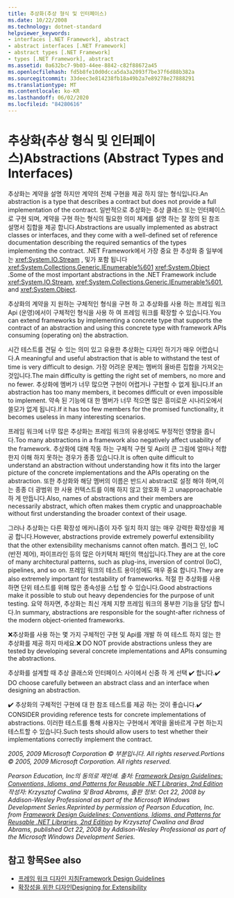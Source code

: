 ```yaml
---
title: 추상화(추상 형식 및 인터페이스)
ms.date: 10/22/2008
ms.technology: dotnet-standard
helpviewer_keywords:
- interfaces [.NET Framework], abstract
- abstract interfaces [.NET Framework]
- abstract types [.NET Framework]
- types [.NET Framework], abstract
ms.assetid: 0a632bc7-9b03-44ee-8842-c82f88672a45
ms.openlocfilehash: fd5b8fe10d0dcca5da3a2093f7be37f6d88b382a
ms.sourcegitcommit: 33deec3e814238fb18a49b2a7e89278e27888291
ms.translationtype: MT
ms.contentlocale: ko-KR
ms.lasthandoff: 06/02/2020
ms.locfileid: "84280616"
---
```

# <a name="abstractions-abstract-types-and-interfaces"></a><span data-ttu-id="d1907-102">추상화(추상 형식 및 인터페이스)</span><span class="sxs-lookup"><span data-stu-id="d1907-102">Abstractions (Abstract Types and Interfaces)</span></span>
<span data-ttu-id="d1907-103">추상화는 계약을 설명 하지만 계약의 전체 구현을 제공 하지 않는 형식입니다.</span><span class="sxs-lookup"><span data-stu-id="d1907-103">An abstraction is a type that describes a contract but does not provide a full implementation of the contract.</span></span> <span data-ttu-id="d1907-104">일반적으로 추상화는 추상 클래스 또는 인터페이스로 구현 되며, 계약을 구현 하는 형식의 필요한 의미 체계를 설명 하는 잘 정의 된 참조 설명서 집합을 제공 합니다.</span><span class="sxs-lookup"><span data-stu-id="d1907-104">Abstractions are usually implemented as abstract classes or interfaces, and they come with a well-defined set of reference documentation describing the required semantics of the types implementing the contract.</span></span> <span data-ttu-id="d1907-105">.NET Framework에서 가장 중요 한 추상화 중 일부에는 <xref:System.IO.Stream> , 및가 포함 됩니다 <xref:System.Collections.Generic.IEnumerable%601> <xref:System.Object> .</span><span class="sxs-lookup"><span data-stu-id="d1907-105">Some of the most important abstractions in the .NET Framework include <xref:System.IO.Stream>, <xref:System.Collections.Generic.IEnumerable%601>, and <xref:System.Object>.</span></span>

 <span data-ttu-id="d1907-106">추상화의 계약을 지 원하는 구체적인 형식을 구현 하 고 추상화를 사용 하는 프레임 워크 Api (운영)에서이 구체적인 형식을 사용 하 여 프레임 워크를 확장할 수 있습니다.</span><span class="sxs-lookup"><span data-stu-id="d1907-106">You can extend frameworks by implementing a concrete type that supports the contract of an abstraction and using this concrete type with framework APIs consuming (operating on) the abstraction.</span></span>

 <span data-ttu-id="d1907-107">시간 테스트를 견딜 수 있는 의미 있고 유용한 추상화는 디자인 하기가 매우 어렵습니다.</span><span class="sxs-lookup"><span data-stu-id="d1907-107">A meaningful and useful abstraction that is able to withstand the test of time is very difficult to design.</span></span> <span data-ttu-id="d1907-108">가장 어려운 문제는 멤버의 올바른 집합을 가져오는 것입니다.</span><span class="sxs-lookup"><span data-stu-id="d1907-108">The main difficulty is getting the right set of members, no more and no fewer.</span></span> <span data-ttu-id="d1907-109">추상화에 멤버가 너무 많으면 구현이 어렵거나 구현할 수 없게 됩니다.</span><span class="sxs-lookup"><span data-stu-id="d1907-109">If an abstraction has too many members, it becomes difficult or even impossible to implement.</span></span> <span data-ttu-id="d1907-110">약속 된 기능에 대 한 멤버가 너무 적으면 많은 흥미로운 시나리오에서 쓸모가 없게 됩니다.</span><span class="sxs-lookup"><span data-stu-id="d1907-110">If it has too few members for the promised functionality, it becomes useless in many interesting scenarios.</span></span>

 <span data-ttu-id="d1907-111">프레임 워크에 너무 많은 추상화는 프레임 워크의 유용성에도 부정적인 영향을 줍니다.</span><span class="sxs-lookup"><span data-stu-id="d1907-111">Too many abstractions in a framework also negatively affect usability of the framework.</span></span> <span data-ttu-id="d1907-112">추상화에 대해 작동 하는 구체적 구현 및 Api의 큰 그림에 얼마나 적합 한지 이해 하지 못하는 경우가 종종 있습니다.</span><span class="sxs-lookup"><span data-stu-id="d1907-112">It is often quite difficult to understand an abstraction without understanding how it fits into the larger picture of the concrete implementations and the APIs operating on the abstraction.</span></span> <span data-ttu-id="d1907-113">또한 추상화와 해당 멤버의 이름은 반드시 abstract로 설정 해야 하며,이는 종종 더 광범위 한 사용 컨텍스트를 이해 하지 않고 암호화 하 고 unapproachable 하 게 만듭니다.</span><span class="sxs-lookup"><span data-stu-id="d1907-113">Also, names of abstractions and their members are necessarily abstract, which often makes them cryptic and unapproachable without first understanding the broader context of their usage.</span></span>

 <span data-ttu-id="d1907-114">그러나 추상화는 다른 확장성 메커니즘이 자주 일치 하지 않는 매우 강력한 확장성을 제공 합니다.</span><span class="sxs-lookup"><span data-stu-id="d1907-114">However, abstractions provide extremely powerful extensibility that the other extensibility mechanisms cannot often match.</span></span> <span data-ttu-id="d1907-115">플러그 인, IoC (반전 제어), 파이프라인 등의 많은 아키텍처 패턴의 핵심입니다.</span><span class="sxs-lookup"><span data-stu-id="d1907-115">They are at the core of many architectural patterns, such as plug-ins, inversion of control (IoC), pipelines, and so on.</span></span> <span data-ttu-id="d1907-116">프레임 워크의 테스트 용이성에도 매우 중요 합니다.</span><span class="sxs-lookup"><span data-stu-id="d1907-116">They are also extremely important for testability of frameworks.</span></span> <span data-ttu-id="d1907-117">적절 한 추상화를 사용 하면 단위 테스트를 위해 많은 종속성을 스텁 할 수 있습니다.</span><span class="sxs-lookup"><span data-stu-id="d1907-117">Good abstractions make it possible to stub out heavy dependencies for the purpose of unit testing.</span></span> <span data-ttu-id="d1907-118">요약 하자면, 추상화는 최신 개체 지향 프레임 워크의 풍부한 기능을 담당 합니다.</span><span class="sxs-lookup"><span data-stu-id="d1907-118">In summary, abstractions are responsible for the sought-after richness of the modern object-oriented frameworks.</span></span>

 <span data-ttu-id="d1907-119">❌추상화를 사용 하는 몇 가지 구체적인 구현 및 Api를 개발 하 여 테스트 하지 않는 한 추상화를 제공 하지 마세요.</span><span class="sxs-lookup"><span data-stu-id="d1907-119">❌ DO NOT provide abstractions unless they are tested by developing several concrete implementations and APIs consuming the abstractions.</span></span>

 <span data-ttu-id="d1907-120">추상화를 설계할 때 추상 클래스와 인터페이스 사이에서 신중 하 게 선택 ✔️ 합니다.</span><span class="sxs-lookup"><span data-stu-id="d1907-120">✔️ DO choose carefully between an abstract class and an interface when designing an abstraction.</span></span>

 <span data-ttu-id="d1907-121">✔️ 추상화의 구체적인 구현에 대 한 참조 테스트를 제공 하는 것이 좋습니다.</span><span class="sxs-lookup"><span data-stu-id="d1907-121">✔️ CONSIDER providing reference tests for concrete implementations of abstractions.</span></span> <span data-ttu-id="d1907-122">이러한 테스트를 통해 사용자는 구현에서 계약을 올바르게 구현 하는지 테스트할 수 있습니다.</span><span class="sxs-lookup"><span data-stu-id="d1907-122">Such tests should allow users to test whether their implementations correctly implement the contract.</span></span>

 <span data-ttu-id="d1907-123">*2005, 2009 Microsoft Corporation © 부분입니다. All rights reserved.*</span><span class="sxs-lookup"><span data-stu-id="d1907-123">*Portions © 2005, 2009 Microsoft Corporation. All rights reserved.*</span></span>

 <span data-ttu-id="d1907-124">*Pearson Education, Inc의 동의로 재인쇄. 출처: [Framework Design Guidelines: Conventions, Idioms, and Patterns for Reusable .NET Libraries, 2nd Edition](https://www.informit.com/store/framework-design-guidelines-conventions-idioms-and-9780321545619) 작성자: Krzysztof Cwalina 및 Brad Abrams, 출판 정보: Oct 22, 2008 by Addison-Wesley Professional as part of the Microsoft Windows Development Series.*</span><span class="sxs-lookup"><span data-stu-id="d1907-124">*Reprinted by permission of Pearson Education, Inc. from [Framework Design Guidelines: Conventions, Idioms, and Patterns for Reusable .NET Libraries, 2nd Edition](https://www.informit.com/store/framework-design-guidelines-conventions-idioms-and-9780321545619) by Krzysztof Cwalina and Brad Abrams, published Oct 22, 2008 by Addison-Wesley Professional as part of the Microsoft Windows Development Series.*</span></span>

## <a name="see-also"></a><span data-ttu-id="d1907-125">참고 항목</span><span class="sxs-lookup"><span data-stu-id="d1907-125">See also</span></span>

- [<span data-ttu-id="d1907-126">프레임 워크 디자인 지침</span><span class="sxs-lookup"><span data-stu-id="d1907-126">Framework Design Guidelines</span></span>](index.md)
- [<span data-ttu-id="d1907-127">확장성을 위한 디자인</span><span class="sxs-lookup"><span data-stu-id="d1907-127">Designing for Extensibility</span></span>](designing-for-extensibility.md)
